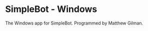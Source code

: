 SimpleBot - Windows
===================

The Windows app for SimpleBot. Programmed by Matthew Gilman.
